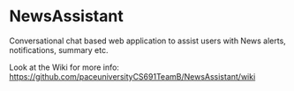 # NewsAssistant

Conversational chat based web application to assist users with News alerts, notifications, summary etc.

Look at the Wiki for more info:
https://github.com/paceuniversityCS691TeamB/NewsAssistant/wiki
